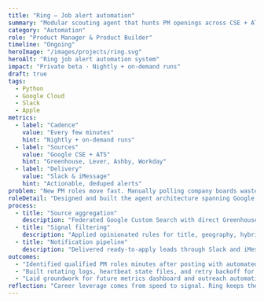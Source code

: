 ```yaml
---
title: "Ring — Job alert automation"
summary: "Modular scouting agent that hunts PM openings across CSE + ATS feeds and delivers ready-to-apply leads before they trend."
category: "Automation"
role: "Product Manager & Product Builder"
timeline: "Ongoing"
heroImage: "/images/projects/ring.svg"
heroAlt: "Ring job alert automation system"
impact: "Private beta · Nightly + on-demand runs"
draft: true
tags:
  - Python
  - Google Cloud
  - Slack
  - Apple
metrics:
  - label: "Cadence"
    value: "Every few minutes"
    hint: "Nightly + on-demand runs"
  - label: "Sources"
    value: "Google CSE + ATS"
    hint: "Greenhouse, Lever, Ashby, Workday"
  - label: "Delivery"
    value: "Slack & iMessage"
    hint: "Actionable, deduped alerts"
problem: "New PM roles move fast. Manually polling company boards wastes hours and loses the first-mover advantage. Ring automates discovery, filtering, and notifications so I can apply before listings go viral."
roleDetail: "Designed and built the agent architecture spanning Google CSE, direct ATS integrations, smart filters, and multi-channel delivery with guardrails, quotas, and health monitoring."
process:
  - title: "Source aggregation"
    description: "Federated Google Custom Search with direct Greenhouse, Lever, Ashby, Workday, and SmartRecruiters scrapers to capture fresh postings."
  - title: "Signal filtering"
    description: "Applied opinionated rules for title, geography, hybrid preferences, and deduped canonical job keys to surface only relevant roles."
  - title: "Notification pipeline"
    description: "Delivered ready-to-apply leads through Slack and iMessage with batching, sanity-check dry runs, and quota-aware retries."
outcomes:
  - "Identified qualified PM roles minutes after posting with automated hand-off."
  - "Built rotating logs, heartbeat state files, and retry backoff for resilient runs."
  - "Laid groundwork for future metrics dashboard and outreach automations."
reflection: "Career leverage comes from speed to signal. Ring keeps the scouting loop running so I can focus on thoughtful outreach instead of refreshing job boards."
---
```

